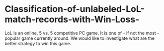 # Classification-of-unlabeled-LoL-match-records-with-Win-Loss-
LoL is an online, 5 vs. 5 competitive PC game. It is one of - if not the most - popular game currently around. We would like to investigate what are the better strategy to win this game.
